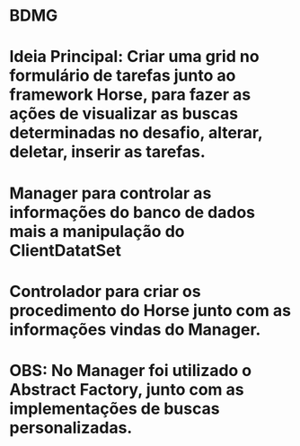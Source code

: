 # BDMG
# Ideia Principal: Criar uma grid no formulário de tarefas junto ao framework Horse, para fazer as ações de visualizar as buscas determinadas no desafio, alterar, deletar, inserir as tarefas.
# Manager para controlar as informações do banco de dados mais a manipulação do ClientDatatSet
# Controlador para criar os procedimento do Horse junto com as informações vindas do Manager.


# OBS: No Manager foi utilizado o Abstract Factory, junto com as implementações de buscas personalizadas.

